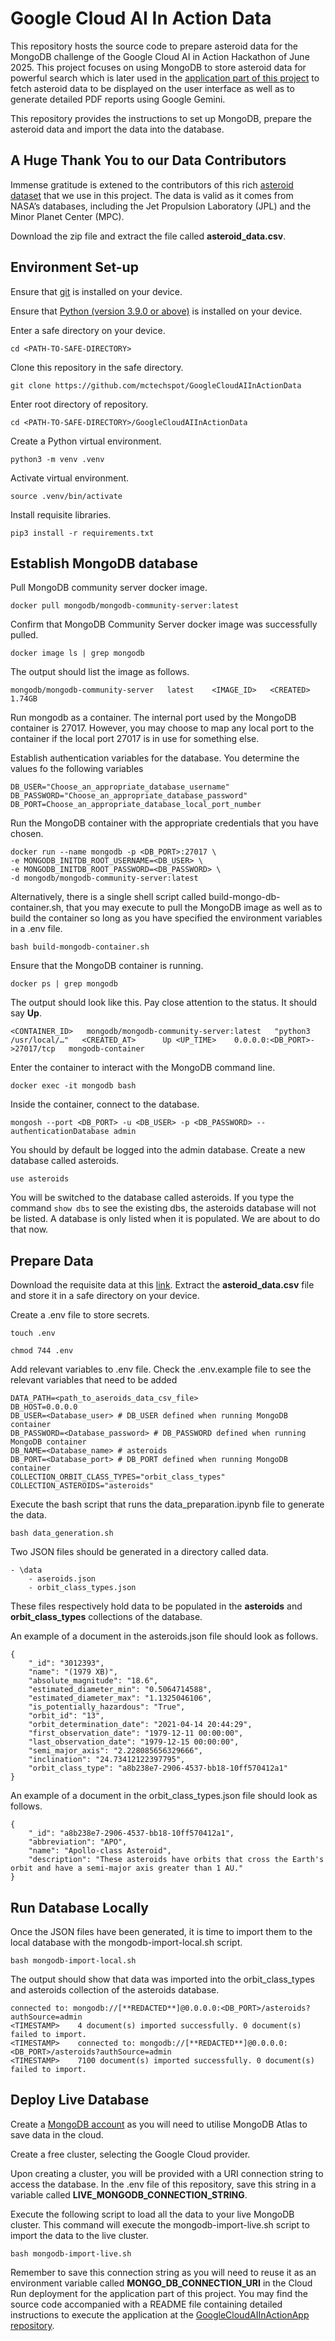 # Google Cloud AI In Action Data
This repository hosts the source code to prepare asteroid data for the MongoDB challenge of the Google Cloud AI in Action Hackathon of June 2025. This project focuses on using MongoDB to store asteroid data for powerful search which is later used in the [application part of this project](https://github.com/mctechspot/GoogleCloudAIInActionApp) to fetch asteroid data to be displayed on the user interface as well as to generate detailed PDF reports using Google Gemini.
 
This repository provides the instructions to set up MongoDB, prepare the asteroid data and import the data into the database.

## A Huge Thank You to our Data Contributors
Immense gratitude is extened to the contributors of this rich [asteroid dataset](https://www.kaggle.com/datasets/gauravkumar2525/asteroids-dataset) that we use in this project. The data is valid as it comes from NASA’s databases, including the Jet Propulsion Laboratory (JPL) and the Minor Planet Center (MPC).

Download the zip file and extract the file called **asteroid_data.csv**.

## Environment Set-up
Ensure that [git](https://git-scm.com/downloads) is installed on your device.

Ensure that [Python (version 3.9.0 or above)](https://www.python.org/downloads/) is installed on your device.

Enter a safe directory on your device.
```
cd <PATH-TO-SAFE-DIRECTORY>
```

Clone this repository in the safe directory.
```
git clone https://github.com/mctechspot/GoogleCloudAIInActionData
```

Enter root directory of repository.
```
cd <PATH-TO-SAFE-DIRECTORY>/GoogleCloudAIInActionData
```

Create a Python virtual environment.
```
python3 -m venv .venv
```

Activate virtual environment.
```
source .venv/bin/activate
```

Install requisite libraries.
```
pip3 install -r requirements.txt
```

## Establish MongoDB database
Pull MongoDB community server docker image.
```
docker pull mongodb/mongodb-community-server:latest
```

Confirm that MongoDB Community Server docker image was successfully pulled. 
```
docker image ls | grep mongodb
```

The output should list the image as follows.
```
mongodb/mongodb-community-server   latest    <IMAGE_ID>   <CREATED>   1.74GB
``` 

Run mongodb as a container. The internal port used by the MongoDB container is 27017. However, you may choose to map any local port to the container if the local port 27017 is in use for something else.

Establish authentication variables for the database. You determine the values fo the following variables
```
DB_USER="Choose_an_appropriate_database_username"
DB_PASSWORD="Choose_an_appropriate_database_password"
DB_PORT=Choose_an_appropriate_database_local_port_number
```

Run the MongoDB container with the appropriate credentials that you have chosen.
```
docker run --name mongodb -p <DB_PORT>:27017 \
-e MONGODB_INITDB_ROOT_USERNAME=<DB_USER> \
-e MONGODB_INITDB_ROOT_PASSWORD=<DB_PASSWORD> \
-d mongodb/mongodb-community-server:latest
```

Alternatively, there is a single shell script called build-mongo-db-container.sh, that you may execute to pull the MongoDB image as well as to build the container so long as you have specified the environment variables in a .env file.
```
bash build-mongodb-container.sh
```

Ensure that the MongoDB container is running.
```
docker ps | grep mongodb
```

The output should look like this. Pay close attention to the status. It should say **Up**.
```
<CONTAINER_ID>   mongodb/mongodb-community-server:latest   "python3 /usr/local/…"   <CREATED_AT>      Up <UP_TIME>    0.0.0.0:<DB_PORT>->27017/tcp   mongodb-container
```

Enter the container to interact with the MongoDB command line.
```
docker exec -it mongodb bash
```

Inside the container, connect to the database.
```
mongosh --port <DB_PORT> -u <DB_USER> -p <DB_PASSWORD> --authenticationDatabase admin
```

You should by default be logged into the admin database. Create a new database called asteroids.
```
use asteroids
```

You will be switched to the database called asteroids. If you type the command ``show dbs`` to see the existing dbs, the  asteroids database will not be listed. A database is only listed when it is populated. We are about to do that now.

## Prepare Data
Download the requisite data at this [link](https://www.kaggle.com/datasets/gauravkumar2525/asteroids-dataset). Extract the **asteroid_data.csv** file and store it in a safe directory on your device.

Create a .env file to store secrets.
```
touch .env

chmod 744 .env
```

Add relevant variables to .env file. Check the .env.example file to see the relevant variables that need to be added
```
DATA_PATH=<path_to_aseroids_data_csv_file>
DB_HOST=0.0.0.0
DB_USER=<Database_user> # DB_USER defined when running MongoDB container
DB_PASSWORD=<Database_password> # DB_PASSWORD defined when running MongoDB container
DB_NAME=<Database_name> # asteroids
DB_PORT=<Database_port> # DB_PORT defined when running MongoDB container
COLLECTION_ORBIT_CLASS_TYPES="orbit_class_types"
COLLECTION_ASTEROIDS="asteroids"
```

Execute the bash script that runs the data_preparation.ipynb file to generate the data.
```
bash data_generation.sh
```

Two JSON files should be generated in a directory called data.
```
- \data
    - aseroids.json
    - orbit_class_types.json
```

These files respectively hold data to be populated in the **asteroids** and **orbit_class_types** collections of the database.

An example of a document in the asteroids.json file should look as follows.
```
{
    "_id": "3012393",
    "name": "(1979 XB)",
    "absolute_magnitude": "18.6",
    "estimated_diameter_min": "0.5064714588",
    "estimated_diameter_max": "1.1325046106",
    "is_potentially_hazardous": "True",
    "orbit_id": "13",
    "orbit_determination_date": "2021-04-14 20:44:29",
    "first_observation_date": "1979-12-11 00:00:00",
    "last_observation_date": "1979-12-15 00:00:00",
    "semi_major_axis": "2.228085656329666",
    "inclination": "24.73412122397795",
    "orbit_class_type": "a8b238e7-2906-4537-bb18-10ff570412a1"
}
```

An example of a document in the orbit_class_types.json file should look as follows.
```
{
    "_id": "a8b238e7-2906-4537-bb18-10ff570412a1",
    "abbreviation": "APO",
    "name": "Apollo-class Asteroid",
    "description": "These asteroids have orbits that cross the Earth's orbit and have a semi-major axis greater than 1 AU."
}
```

## Run Database Locally
Once the JSON files have been generated, it is time to import them to the local database with the mongodb-import-local.sh script.
```
bash mongodb-import-local.sh
```

The output should show that data was imported into the orbit_class_types and asteroids collection of the asteroids database.
```
connected to: mongodb://[**REDACTED**]@0.0.0.0:<DB_PORT>/asteroids?authSource=admin
<TIMESTAMP>    4 document(s) imported successfully. 0 document(s) failed to import.
<TIMESTAMP>    connected to: mongodb://[**REDACTED**]@0.0.0.0:<DB_PORT>/asteroids?authSource=admin
<TIMESTAMP>    7100 document(s) imported successfully. 0 document(s) failed to import.
```

## Deploy Live Database
Create a [MongoDB account](https://mongodb.com) as you will need to utilise MongoDB Atlas to save data in the cloud.

Create a free cluster, selecting the Google Cloud provider.

Upon creating a cluster, you will be provided with a URI connection string to access the database. In the .env file of this repository, save this string in a variable called **LIVE_MONGODB_CONNECTION_STRING**.

Execute the following script to load all the data to your live MongoDB cluster. This command will execute the mongodb-import-live.sh script to import the data to the live cluster.
```
bash mongodb-import-live.sh
```

Remember to save this connection string as you will need to reuse it as an environment variable called **MONGO_DB_CONNECTION_URI** in the Cloud Run deployment for the application part of this project. You may find the source code accompanied with a README file containing detailed instructions to execute the application at the [GoogleCloudAIInActionApp repository](https://github.com/mctechspot/GoogleCloudAIInActionApp).